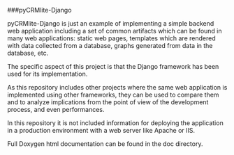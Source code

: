 ###pyCRMlite-Django

pyCRMlite-Django is just an example of implementing a simple backend web application including
a set of common artifacts which can be found in many web applications: static web 
pages, templates which are rendered with data collected from a database, graphs 
generated from data in the database, etc.

The specific aspect of this project is that the Django framework has been used for its
implementation.

As this repository includes other projects where the same web application is 
implemented using other frameworks, they can be used to compare them and to analyze
implications from the point of view of the development process, and even performances.

In this repository it is not included information for deploying the application in a
production environment with a web server like Apache or IIS.

Full Doxygen html documentation can be found in the doc directory.


